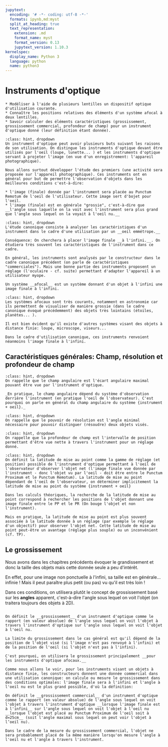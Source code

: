 ```yaml
---
jupytext:
  encoding: '# -*- coding: utf-8 -*-'
  formats: ipynb,md:myst
  split_at_heading: true
  text_representation:
    extension: .md
    format_name: myst
    format_version: 0.13
    jupytext_version: 1.10.3
kernelspec:
  display_name: Python 3
  language: python
  name: python3
---
```

# Instruments d'optique

````{admonition} Objectifs
* Modéliser à l'aide de plusieurs lentilles un dispositif optique d'utilisation courante.
* Connaître les positions relatives des éléments d'un système afocal à deux lentilles.
* Savoir calculer des éléments caractéristiques (grossissement, grossissement commercial, profondeur de champ) pour un instrument d'optique donné (leur définition étant donnée).
````

````{admonition} Intérêt d'un instrument d'optique
:class: hint, dropdown
Un instrument d'optique peut avoir plusieurs buts suivant les raisons de son utilisation. On distingue les instruments d'optique devant être utilisés par l'oeil (loupe, lunette... ) et les instruments d'optique servant à projeter l'image (en vue d'un enregistrement: l'appareil photographique).

Nous allons surtout développer l'étude des premiers (une activité sera proposée sur l'appareil photographique). Ces instruments ont en général pour but de permettre l'observation d'objets dans les meilleures conditions c'est-à-dire:

* l'image (finale) donnée par l'instrument sera placée au Punctum Remotum de l'oeil de l'utilisateur. Cette image sert d'bojet pour l'oeil.
* l'image (finale) est en générale "grossie", c'est-à-dire que __l'angle sous laquelle on la voit avec l'instrument sera plus grand que l'angle sous lequel on la voyait à l'oeil nu.__
````

````{admonition} Cas d'étude canonique
:class: hint, dropdown
L'étude canonique consiste à analyser les caractéristiques d'un instrument dans le cadre d'une utilisation par un __oeil emmétrope.__

Conséquence: On cherchera à placer l'image finale __à l'infini.__. On étudiera très souvent les caractéristiques de l'instrument dans ce cadre.
````

````{dropdown} Cas de l'utilisation par un oeil myope
En général, les instruments sont analysés par le constructeur dans le cadre canonique précédent (on parle de caractéristiques "commerciales"). Mais une bonne partie des instruments proposent un réglage (l'oculaire - cf. suite) permettant d'adapter l'appareil à un utilisateur myope.
````

````{important} __Définition : Système afocal__
Un système __afocal__ est un système donnant d'un objet à l'infini une image finale à l'infini.
````

````{admonition} Intérêt des systèmes afocaux
:class: hint, dropdown
Les systèmes afocaux sont très courants, notamment en astronomie car ils permettent de visualiser de manière grossie (dans le cadre canonique évoqué précédemment) des objets très lointains (étoiles, planètes... ).
````

````{important} __Définition : Autres systèmes.__
Il est bien évident qu'il existe d'autres systèmes visant des objets à distance finie: loupe, microscope, viseurs... 

Dans le cadre d'utilisation canonique, ces instruments renvoient néanmoins l'image finale à l'infini.
````

## Caractéristiques générales: Champ, résolution et profondeur de champ

````{admonition} Champ angulaire
:class: hint, dropdown
On rappelle que le champ angulaire est l'écart angulaire maximal pouvant être vue par l'instrument d'optique.

_En pratique, le champ angulaire dépend du système d'observation derrière l'instrument (en pratique l'oeil de l'observateur). C'est pourquoi on parle en général du champ angulaire du système {instrument + oeil}._
````


````{admonition} Pouvoir de résolution
:class: hint, dropdown
On rappelle que le pouvoir de résolution est l'angle minimal nécessaire pour pouvoir distinguer (résoudre) deux objets visés.
````

````{admonition} Profondeur de champ
:class: hint, dropdown
On rappelle que la profondeur de champ est l'intervalle de position permettant d'être vue nette à travers l'instrument pour un réglage donné.
````

````{admonition} Latitude de mise au point
:class: hint, dropdown
On définit la latitude de mise au point comme la gamme de réglage (et position) possible de l'instrument d'optique permettant à l'oeil de l'observateur d'observer l'objet net (l'image finale vue donnée par l'instrument - donc l'objet vu par l'oeil - doit être entre le Punctum Proximum et le Punctum Remotum). La latitude de mise au point dépendant de l'oeil de l'observateur, on déterminer implicitement la latitude de mise au point du système {instrument + oeil}
````

````{dropdown} Latitude et position de l'objet
Dans les calculs théoriques, la recherche de la latitude de mise au point correspond à rechercher les positions de l'objet donnant une image finale entre le PP et le PR (On bouge l'objet et non l'instrument).

Mais en pratique, la latitude de mise au point est plus souvent associée à la latitude donnée à un réglage (par exemple le réglage d'un objectif) pour observer l'objet net. Cette latitude de mise au point peut-être un avantage (réglage plus souple) ou un inconvénient (cf. TP).
````

## Le grossissement

Nous avons dans les chapitres précédents évoquer le grandissement et donc la taille des objets mais cette donnée seule a peu d'intérêt.

En effet, pour une image non ponctuelle à l'infini, sa taille est en générale...  infinie ! Mais il peut paraître plus petit (ou pas) vu qu'il est très loin !

Dans ces conditions, on utilisera plutôt le concept de grossissement basé sur les __angles__ apparent, c'est-à-dire l'angle sous lequel on voit l'objet (on traitera toujours des objets à 2D).

````{important} __Définition : Grossissement__

On définit le __grossissement__ d'un instrument d'optique comme le rapport (en valeur absolue) de l'angle sous lequel on voit l'objet à travers l'instrument d'optique sur l'angle sous lequel on voit l'objet à l'oeil nu.
````

````{dropdown} Cadre d'utilisation du grossissement
La limite du grossissement dans le cas général est qu'il dépend de la position de l'objet visé (si l'image n'est pas renvoyé à l'infini) et de la position de l'oeil (si l'objet n'est pas à l'infini).

C'est pourquoi, on utilisera le grossissement principalement __pour les instruments d'optique afocaux.__

Comme nous allons le voir, pour les instruments visant un objets à distance finie, les constructeurs donnent une donnée commercial dans une utilisation canonique: on calcule ou mesure le grossissement dans des conditions optimales: l'image finale sera à l'infini et l'angle à l'oeil nu est le plus grand possible, d'où la définition:
````

````{important} __Définition : Grossissement commercial__
On définit le __grossissement commercial__ d'un instrument d'optique comme le rapport (en valeur absolue) de l'angle sous lequel on voit l'objet à travers l'instrument d'optique __lorsque l'image finale est à l'infini__ sur l'angle sous lequel on voit l'objet à l'oeil nu __lorsque l'objet est placé au Punctum Proximum de l'oeil soit à d=25cm__ (soit l'angle maximal sous lequel on peut voir l'objet à l’oeil nu).
````

````{dropdown} Positions de l'objet
Dans le cadre de la mesure du grossissement commercial, l'objet ne sera probablement placé de la même manière lorsqu'on mesure l'angle à l'oeil nu et l'angle à travers l'instrument.
````
